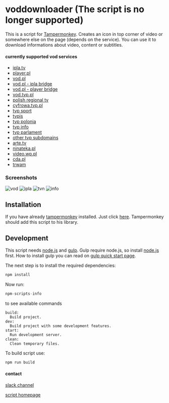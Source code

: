 # voddownloader (The script is no longer supported)

This is a script for [Tampermonkey](https://tampermonkey.net/index.php ). 
Creates an icon in top corner of video or somewhere else on the page (depends on the service). You can use it to download informations about video, content or subtitles.

#### currently supported vod services
- [ipla.tv](https://www.ipla.tv)
- [player.pl](https://player.pl/)
- [vod.pl](https://vod.pl/)
- [vod.pl - ipla bridge](https://vod.pl/cyfrowy-polsat-iplatv)
- [vod.pl - player bridge](https://vod.pl/playerpl-promocja)
- [vod.tvp.pl](https://vod.tvp.pl/)
- [polish regional tv](https://regiony.tvp.pl/)
- [cyfrowa.tvp.pl](https://cyfrowa.tvp.pl)
- [tvp sport](https://sport.tvp.pl)
- [tvpis](https://wiadomosci.tvp.pl)
- [tvp polonia](polonia.tvp.pl)
- [tvp info](https://www.tvp.info)
- [tvp parlament](https://www.tvpparlament.pl)
- [other tvp subdomains](https://koronakrolow.vod.tvp.pl)
- [arte.tv](https://www.arte.tv)
- [ninateka.pl](http://ninateka.pl)
- [video.wp.pl](https://video.wp.pl)
- [cda.pl](https://www.cda.pl)
- [trwam](https://tv-trwam.pl/local-vods)

### Screenshots
![vod](screenshots/vod.png?raw=true "vod")
![ipla](screenshots/ipla.png?raw=true "ipla")
![tvn](screenshots/tvn.png?raw=true "tvn")
![info](screenshots/info.png?raw=true "info")

## Installation

If you have already [tampermonkey](https://tampermonkey.net/index.php ) installed. Just click [here](https://github.com/zacny/voddownloader/raw/master/dist/voddownloader.user.js). Tampermonkey should add this script to his library.

## Development

This script needs [node.js](https://nodejs.org/en/) and [gulp](https://gulpjs.com/).
Gulp require node.js, so install [node.js](https://nodejs.org/en/download/) first.
How to install gulp you can read on [gulp quick start page](https://gulpjs.com/docs/en/getting-started/quick-start).

The next step is to install the required dependencies:
```javascript
npm install
```
Now run:
```javascript
npm-scripts-info
```
to see available commands
```raw
build:
  Build project.
dev:
  Build project with some development features.
start:
  Run development server.
clean:
  Clean temporary files.
```
To build script use:
```javascript
npm run build
```

#### contact

[slack channel](https://zacny.slack.com/messages/CEJJWS6HK)

[script homepage](https://greasyfork.org/pl/scripts/6049-skrypt-umo%C5%BCliwiaj%C4%85cy-pobieranie-materia%C5%82%C3%B3w-ze-znanych-serwis%C3%B3w-vod/feedback)
